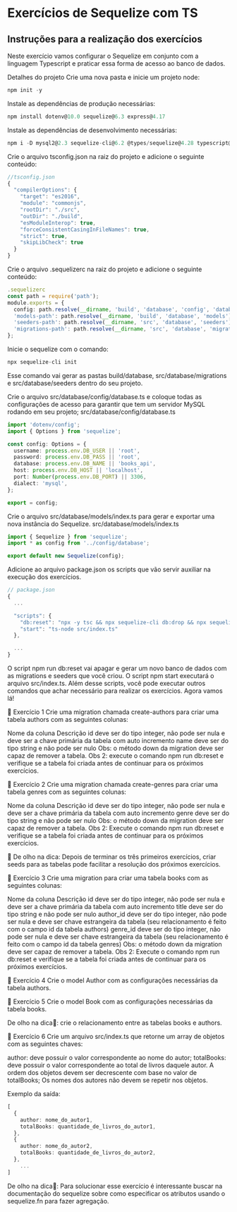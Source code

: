 # Exercícios de Sequelize com TS

## Instruções para a realização dos exercícios

Neste exercício vamos configurar o Sequelize em conjunto com a linguagem Typescript e praticar essa forma de acesso ao banco de dados.

Detalhes do projeto
Crie uma nova pasta e inicie um projeto node:

~~~ts
npm init -y
~~~

Instale as dependências de produção necessárias:

~~~ts
npm install dotenv@10.0 sequelize@6.3 express@4.17
~~~

Instale as dependências de desenvolvimento necessárias:

~~~ts
npm i -D mysql2@2.3 sequelize-cli@6.2 @types/sequelize@4.28 typescript@4.4 @types/express@4.17 @types/node@16.11 ts-node@10.4
~~~

Crie o arquivo tsconfig.json na raiz do projeto e adicione o seguinte conteúdo:

~~~ts
//tsconfig.json
{
  "compilerOptions": {
    "target": "es2016",
    "module": "commonjs",
    "rootDir": "./src",
    "outDir": "./build",
    "esModuleInterop": true,
    "forceConsistentCasingInFileNames": true,
    "strict": true,
    "skipLibCheck": true
  }
}
~~~
Crie o arquivo .sequelizerc na raiz do projeto e adicione o seguinte conteúdo:

~~~ts
.sequelizerc
const path = require('path');
module.exports = {
  config: path.resolve(__dirname, 'build', 'database', 'config', 'database.js'),
  'models-path': path.resolve(__dirname, 'build', 'database', 'models'),
  'seeders-path': path.resolve(__dirname, 'src', 'database', 'seeders'),
  'migrations-path': path.resolve(__dirname, 'src', 'database', 'migrations'),
};
~~~

Inicie o sequelize com o comando:
~~~ts
npx sequelize-cli init
~~~

Esse comando vai gerar as pastas build/database, src/database/migrations e src/database/seeders dentro do seu projeto.

Crie o arquivo src/database/config/database.ts e coloque todas as configurações de acesso para garantir que tem um servidor MySQL rodando em seu projeto;
src/database/config/database.ts
~~~ts
import 'dotenv/config';
import { Options } from 'sequelize';

const config: Options = {
  username: process.env.DB_USER || 'root',
  password: process.env.DB_PASS || 'root',
  database: process.env.DB_NAME || 'books_api',
  host: process.env.DB_HOST || 'localhost',
  port: Number(process.env.DB_PORT) || 3306,
  dialect: 'mysql',
};

export = config;
~~~
Crie o arquivo src/database/models/index.ts para gerar e exportar uma nova instância do Sequelize.
src/database/models/index.ts

~~~ts
import { Sequelize } from 'sequelize';
import * as config from '../config/database';

export default new Sequelize(config);
~~~

Adicione ao arquivo package.json os scripts que vão servir auxiliar na execução dos exercícios.

~~~ts
// package.json
{
  ...

  "scripts": {
    "db:reset": "npx -y tsc && npx sequelize-cli db:drop && npx sequelize-cli db:create && npx sequelize-cli db:migrate && npx sequelize-cli db:seed:all",
    "start": "ts-node src/index.ts"
  },

  ...
}
~~~
O script npm run db:reset vai apagar e gerar um novo banco de dados com as migrations e seeders que você criou. O script npm start executará o arquivo src/index.ts. Além desse scripts, você pode executar outros comandos que achar necessário para realizar os exercícios. Agora vamos lá!

🚀 Exercício 1
Crie uma migration chamada create-authors para criar uma tabela authors com as seguintes colunas:

Nome da coluna	Descrição
id	deve ser do tipo integer, não pode ser nula e deve ser a chave primária da tabela com auto incremento
name	deve ser do tipo string e não pode ser nulo
Obs: o método down da migration deve ser capaz de remover a tabela. Obs 2: execute o comando npm run db:reset e verifique se a tabela foi criada antes de continuar para os próximos exercícios.

🚀 Exercício 2
Crie uma migration chamada create-genres para criar uma tabela genres com as seguintes colunas:

Nome da coluna	Descrição
id	deve ser do tipo integer, não pode ser nula e deve ser a chave primária da tabela com auto incremento
genre	deve ser do tipo string e não pode ser nulo
Obs: o método down da migration deve ser capaz de remover a tabela. Obs 2: Execute o comando npm run db:reset e verifique se a tabela foi criada antes de continuar para os próximos exercícios.

👀 De olho na dica: Depois de terminar os três primeiros exercícios, criar seeds para as tabelas pode facilitar a resolução dos próximos exercícios.

🚀 Exercício 3
Crie uma migration para criar uma tabela books com as seguintes colunas:

Nome da coluna	Descrição
id	deve ser do tipo integer, não pode ser nula e deve ser a chave primária da tabela com auto incremento
title	deve ser do tipo string e não pode ser nulo
author_id	deve ser do tipo integer, não pode ser nula e deve ser chave estrangeira da tabela (seu relacionamento é feito com o campo id da tabela authors)
genre_id	deve ser do tipo integer, não pode ser nula e deve ser chave estrangeira da tabela (seu relacionamento é feito com o campo id da tabela genres)
Obs: o método down da migration deve ser capaz de remover a tabela. Obs 2: Execute o comando npm run db:reset e verifique se a tabela foi criada antes de continuar para os próximos exercícios.

🚀 Exercício 4
Crie o model Author com as configurações necessárias da tabela authors.

🚀 Exercício 5
Crie o model Book com as configurações necessárias da tabela books.

De olho na dica👀: crie o relacionamento entre as tabelas books e authors.

🚀 Exercício 6
Crie um arquivo src/index.ts que retorne um array de objetos com as seguintes chaves:

author: deve possuir o valor correspondente ao nome do autor;
totalBooks: deve possuir o valor correspondente ao total de livros daquele autor.
A ordem dos objetos devem ser decrescente com base no valor de totalBooks; Os nomes dos autores não devem se repetir nos objetos.

Exemplo da saída:

~~~ts
[
  {
    author: nome_do_autor1,
    totalBooks: quantidade_de_livros_do_autor1,
  },
  {
    author: nome_do_autor2,
    totalBooks: quantidade_de_livros_do_autor2,
  },
    ...
]
~~~
De olho na dica👀: Para solucionar esse exercício é interessante buscar na documentação do sequelize sobre como especificar os atributos usando o sequelize.fn para fazer agregação.